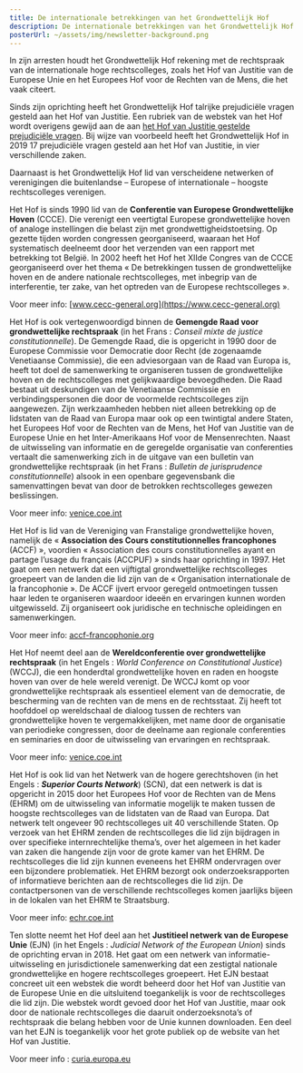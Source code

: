 ```yaml
---
title: De internationale betrekkingen van het Grondwettelijk Hof
description: De internationale betrekkingen van het Grondwettelijk Hof
posterUrl: ~/assets/img/newsletter-background.png
---
```


In zijn arresten houdt het Grondwettelijk Hof rekening met de rechtspraak van de internationale hoge rechtscolleges, zoals het Hof van Justitie van de Europese Unie en het Europees Hof voor de Rechten van de Mens, die het vaak citeert.

Sinds zijn oprichting heeft het Grondwettelijk Hof talrijke prejudiciële vragen gesteld aan het Hof van Justitie. Een rubriek van de webstek van het Hof wordt overigens gewijd aan de aan  <a href="/judgments/preliminary-rulings-from-the-court-of-justice-of-the-european-union">het Hof van Justitie gestelde prejudiciële vragen</a>. Bij wijze van voorbeeld heeft het Grondwettelijk Hof in 2019 17 prejudiciële vragen gesteld aan het Hof van Justitie, in vier verschillende zaken.

Daarnaast is het Grondwettelijk Hof lid van verscheidene netwerken of verenigingen die buitenlandse –  Europese of internationale – hoogste rechtscolleges verenigen.

Het Hof is sinds 1990 lid van de **Conferentie van Europese Grondwettelijke Hoven** (CCCE). Die verenigt een veertigtal Europese grondwettelijke hoven of analoge instellingen die belast zijn met grondwettigheidstoetsing. Op gezette tijden worden congressen georganiseerd, waaraan het Hof systematisch deelneemt door het verzenden van een rapport met betrekking tot België. In 2002 heeft het Hof het XIIde Congres van de CCCE georganiseerd over het thema « De betrekkingen tussen de grondwettelijke hoven en de andere nationale rechtscolleges, met inbegrip van de interferentie, ter zake, van het optreden van de Europese rechtscolleges ».

Voor meer info: [www.cecc-general.org](https://www.cecc-general.org)

Het Hof is ook vertegenwoordigd binnen de **Gemengde Raad voor grondwettelijke rechtspraak** (in het Frans : _Conseil mixte de justice constitutionnelle_). De Gemengde Raad, die is opgericht in 1990 door de Europese Commissie voor Democratie door Recht (de zogenaamde Venetiaanse Commissie), die een adviesorgaan van de Raad van Europa is, heeft tot doel de samenwerking te organiseren tussen de grondwettelijke hoven en de rechtscolleges met gelijkwaardige bevoegdheden. Die Raad bestaat uit deskundigen van de Venetiaanse Commissie en verbindingspersonen die door de voormelde rechtscolleges zijn aangewezen. Zijn werkzaamheden hebben niet alleen betrekking op de lidstaten van de Raad van Europa maar ook op een twintigtal andere Staten, het Europees Hof voor de Rechten van de Mens, het Hof van Justitie van de Europese Unie en het Inter-Amerikaans Hof voor de Mensenrechten. Naast de uitwisseling van informatie en de geregelde organisatie van conferenties vertaalt die samenwerking zich in de uitgave van een bulletin van grondwettelijke rechtspraak (in het Frans : _Bulletin de jurisprudence constitutionnelle_) alsook in een openbare gegevensbank die samenvattingen bevat van door de betrokken rechtscolleges gewezen beslissingen.

Voor meer info: [venice.coe.int](https://venice.coe.int/WebForms/pages/default.aspx?p=01_Constitutional_Justice)

Het Hof is lid van de Vereniging van Franstalige grondwettelijke hoven, namelijk de « **Association des Cours constitutionnelles francophones** (ACCF) », voordien « Association des cours constitutionnelles ayant en partage l’usage du français (ACCPUF) » sinds haar oprichting in 1997. Het gaat om een netwerk dat een vijftigtal grondwettelijke rechtscolleges groepeert van de landen die lid zijn van de « Organisation internationale de la francophonie ». De ACCF ijvert ervoor geregeld ontmoetingen tussen haar leden te organiseren waardoor ideeën en ervaringen kunnen worden uitgewisseld. Zij organiseert ook juridische en technische opleidingen en samenwerkingen.

Voor meer info: [accf-francophonie.org](https://accf-francophonie.org/)

Het Hof neemt deel aan de **Wereldconferentie over grondwettelijke rechtspraak** (in het Engels : _World Conference on Constitutional Justice_) (WCCJ), die een honderdtal grondwettelijke hoven en raden en hoogste hoven van over de hele wereld verenigt. De WCCJ komt op voor grondwettelijke rechtspraak als essentieel element van de democratie, de bescherming van de rechten van de mens en de rechtsstaat. Zij heeft tot hoofddoel op wereldschaal de dialoog tussen de rechters van grondwettelijke hoven te vergemakkelijken, met name door de organisatie van periodieke congressen, door de deelname aan regionale conferenties en seminaries en door de uitwisseling van ervaringen en rechtspraak.

Voor meer info: [venice.coe.int](https://venice.coe.int/WebForms/pages/default.aspx?p=02_WCCJ)

Het Hof is ook lid van het Netwerk van de hogere gerechtshoven (in het Engels : **_Superior Courts Network_**) (SCN), dat een netwerk is dat is opgericht in 2015 door het Europees Hof voor de Rechten van de Mens (EHRM) om de uitwisseling van informatie mogelijk te maken tussen de hoogste rechtscolleges van de lidstaten van de Raad van Europa. Dat netwerk telt ongeveer 90 rechtscolleges uit 40 verschillende Staten. Op verzoek van het EHRM zenden de rechtscolleges die lid zijn bijdragen in over specifieke internrechtelijke thema’s, over het algemeen in het kader van zaken die hangende zijn voor de grote kamer van het EHRM. De rechtscolleges die lid zijn kunnen eveneens het EHRM ondervragen over een bijzondere problematiek. Het EHRM bezorgt ook onderzoeksrapporten of informatieve berichten aan de rechtscolleges die lid zijn. De contactpersonen van de verschillende rechtscolleges komen jaarlijks bijeen in de lokalen van het EHRM te Straatsburg.

Voor meer info: [echr.coe.int](https://www.echr.coe.int/fr/superior-courts-network)

Ten slotte neemt het Hof deel aan het **Justitieel netwerk van de Europese Unie** (EJN) (in het Engels : _Judicial Network of the European Union_) sinds de oprichting ervan in 2018. Het gaat om een netwerk van informatie-uitwisseling en jurisdictionele samenwerking dat een zestigtal nationale grondwettelijke en hogere rechtscolleges groepeert. Het EJN bestaat concreet uit een webstek die wordt beheerd door het Hof van Justitie van de Europese Unie en die uitsluitend toegankelijk is voor de rechtscolleges die lid zijn. Die webstek wordt gevoed door het Hof van Justitie, maar ook door de nationale rechtscolleges die daaruit onderzoeksnota’s of rechtspraak die belang hebben voor de Unie kunnen downloaden. Een deel van het EJN is toegankelijk voor het grote publiek op de website van het Hof van Justitie.

Voor meer info : [curia.europa.eu](https://curia.europa.eu/jcms/jcms/p1_2170157/nl/)
